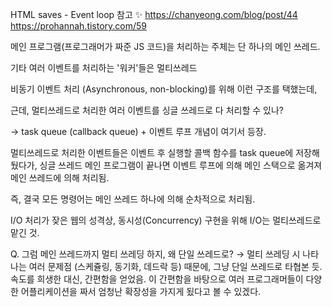 HTML saves - Event loop 참고
✨ https://chanyeong.com/blog/post/44
https://prohannah.tistory.com/59

메인 프로그램(프로그래머가 짜준 JS 코드)을 처리하는 주체는 단 하나의 메인 쓰레드.

기타 여러 이벤트를 처리하는 '워커'들은 멀티쓰레드



비동기 이벤트 처리 (Asynchronous, non-blocking)를 위해 이런 구조를 택했는데,

근데, 멀티쓰레드로 처리한 여러 이벤트를 싱글 쓰레드로 다 처리할 수 있나? 

→ task queue (callback queue) + 이벤트 루프 개념이 여기서 등장.

멀티쓰레드로 처리한 이벤트들은 이벤트 후 실행할 콜백 함수를 task queue에 저장해뒀다가, 싱글 쓰레드 메인 프로그램이 끝나면 이벤트 루프에 의해 메인 스택으로 옮겨져 메인 쓰레드에 의해 처리됨.

즉, 결국 모든 명령어는 메인 쓰레드 하나에 의해 순차적으로 처리됨.



I/O 처리가 잦은 웹의 성격상, 동시성(Concurrency) 구현을 위해 I/O는 멀티쓰레드로 맡긴 것.

Q. 그럼 메인 쓰레드까지 멀티 쓰레딩 하지, 왜 단일 쓰레드로?
→ 멀티 쓰레딩 시 나타나는 여러 문제점 (스케쥴링, 동기화, 데드락 등) 때문에, 그냥 단일 쓰레드로 타협본 듯.
속도를 희생한 대신, 간편함을 얻었음. 이 간편함을 바탕으로 여러 프로그래머들이 다양한 어플리케이션을 짜서 엄청난 확장성을 가지게 됬다고 볼 수 있겠다.



